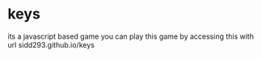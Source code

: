 # keys
its a javascript based game
you can play this game by accessing this with url sidd293.github.io/keys
